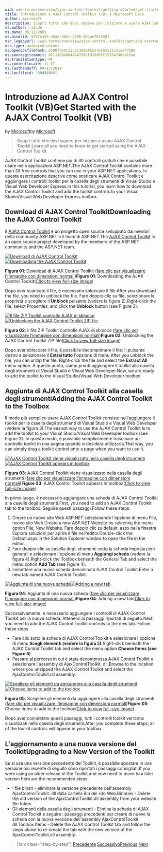 ```yaml
---
uid: web-forms/overview/ajax-control-toolkit/getting-started/get-started-with-the-ajax-control-toolkit-vb
title: Introduzione a AJAX Control Toolkit (VB) | Microsoft Docs
author: microsoft
description: Scopri tutto che devi sapere per iniziare a usare AJAX Control Toolkit.
ms.author: riande
ms.date: 05/12/2009
ms.assetid: 9f8fa166-49a2-402c-b236-20caef0c658f
msc.legacyurl: /web-forms/overview/ajax-control-toolkit/getting-started/get-started-with-the-ajax-control-toolkit-vb
msc.type: authoredcontent
ms.openlocfilehash: 0b00fd5dc12c21183ef61d7ebb23211a1aa4719e
ms.sourcegitcommit: 0f1119340e4464720cfd16d0ff15764746ea1fea
ms.translationtype: MT
ms.contentlocale: it-IT
ms.lasthandoff: 04/17/2019
ms.locfileid: "59418963"
---
```

# <a name="get-started-with-the-ajax-control-toolkit-vb"></a><span data-ttu-id="8c2d8-103">Introduzione ad AJAX Control Toolkit (VB)</span><span class="sxs-lookup"><span data-stu-id="8c2d8-103">Get Started with the AJAX Control Toolkit (VB)</span></span>

<span data-ttu-id="8c2d8-104">by [Microsoft](https://github.com/microsoft)</span><span class="sxs-lookup"><span data-stu-id="8c2d8-104">by [Microsoft](https://github.com/microsoft)</span></span>

> <span data-ttu-id="8c2d8-105">Scopri tutto che devi sapere per iniziare a usare AJAX Control Toolkit.</span><span class="sxs-lookup"><span data-stu-id="8c2d8-105">Learn all you need to know to get started using the AJAX Control Toolkit.</span></span>


<span data-ttu-id="8c2d8-106">AJAX Control Toolkit contiene più di 30 controlli gratuiti che è possibile usare nelle applicazioni ASP.NET.</span><span class="sxs-lookup"><span data-stu-id="8c2d8-106">The AJAX Control Toolkit contains more than 30 free controls that you can use in your ASP.NET applications.</span></span> <span data-ttu-id="8c2d8-107">In questa esercitazione descrive come scaricare AJAX Control Toolkit e aggiungere i controlli toolkit per la casella degli strumenti di Visual Studio e Visual Web Developer Express.</span><span class="sxs-lookup"><span data-stu-id="8c2d8-107">In this tutorial, you learn how to download the AJAX Control Toolkit and add the toolkit controls to your Visual Studio/Visual Web Developer Express toolbox.</span></span>

## <a name="downloading-the-ajax-control-toolkit"></a><span data-ttu-id="8c2d8-108">Download di AJAX Control Toolkit</span><span class="sxs-lookup"><span data-stu-id="8c2d8-108">Downloading the AJAX Control Toolkit</span></span>

<span data-ttu-id="8c2d8-109">Il [AJAX Control Toolkit](http://devexpress.com/act) è un progetto open source sviluppato dai membri della community ASP.NET e il team di ASP.NET.</span><span class="sxs-lookup"><span data-stu-id="8c2d8-109">The [AJAX Control Toolkit](http://devexpress.com/act) is an open source project developed by the members of the ASP.NET community and the ASP.NET team.</span></span>


<span data-ttu-id="8c2d8-110">[![Download di AJAX Control Toolkit](get-started-with-the-ajax-control-toolkit-vb/_static/image1.jpg)](get-started-with-the-ajax-control-toolkit-vb/_static/image1.png)</span><span class="sxs-lookup"><span data-stu-id="8c2d8-110">[![Downloading the AJAX Control Toolkit](get-started-with-the-ajax-control-toolkit-vb/_static/image1.jpg)](get-started-with-the-ajax-control-toolkit-vb/_static/image1.png)</span></span>

<span data-ttu-id="8c2d8-111">**Figura 01**: Download di AJAX Control Toolkit ([fare clic per visualizzare l'immagine con dimensioni normali](get-started-with-the-ajax-control-toolkit-vb/_static/image2.png))</span><span class="sxs-lookup"><span data-stu-id="8c2d8-111">**Figure 01**: Downloading the AJAX Control Toolkit([Click to view full-size image](get-started-with-the-ajax-control-toolkit-vb/_static/image2.png))</span></span>


<span data-ttu-id="8c2d8-112">Dopo aver scaricato il file, è necessario sbloccare il file.</span><span class="sxs-lookup"><span data-stu-id="8c2d8-112">After you download the file, you need to unblock the file.</span></span> <span data-ttu-id="8c2d8-113">Fare doppio clic su file, selezionare le proprietà e scegliere il **Unblock** pulsante (vedere la figura 2).</span><span class="sxs-lookup"><span data-stu-id="8c2d8-113">Right-click the file, select Properties, and click the **Unblock** button (see Figure 2).</span></span>


<span data-ttu-id="8c2d8-114">[![Il file ZIP Toolkit controllo AJAX di sblocco](get-started-with-the-ajax-control-toolkit-vb/_static/image2.jpg)](get-started-with-the-ajax-control-toolkit-vb/_static/image3.png)</span><span class="sxs-lookup"><span data-stu-id="8c2d8-114">[![Unblocking the AJAX Control Toolkit ZIP file](get-started-with-the-ajax-control-toolkit-vb/_static/image2.jpg)](get-started-with-the-ajax-control-toolkit-vb/_static/image3.png)</span></span>

<span data-ttu-id="8c2d8-115">**Figura 02**: Il file ZIP Toolkit controllo AJAX di sblocco ([fare clic per visualizzare l'immagine con dimensioni normali](get-started-with-the-ajax-control-toolkit-vb/_static/image4.png))</span><span class="sxs-lookup"><span data-stu-id="8c2d8-115">**Figure 02**: Unblocking the AJAX Control Toolkit ZIP file([Click to view full-size image](get-started-with-the-ajax-control-toolkit-vb/_static/image4.png))</span></span>


<span data-ttu-id="8c2d8-116">Dopo aver sbloccato il file, è possibile decomprimere il file: Il pulsante destro e selezionare il **Estrai tutto** l'opzione di menu.</span><span class="sxs-lookup"><span data-stu-id="8c2d8-116">After you unblock the file, you can unzip the file: Right-click the file and select the **Extract All** menu option.</span></span> <span data-ttu-id="8c2d8-117">A questo punto, siamo pronti aggiungere il toolkit alla casella degli strumenti di Visual Studio e Visual Web Developer.</span><span class="sxs-lookup"><span data-stu-id="8c2d8-117">Now, we are ready to add the toolkit to the Visual Studio/Visual Web Developer toolbox.</span></span>

## <a name="adding-the-ajax-control-toolkit-to-the-toolbox"></a><span data-ttu-id="8c2d8-118">Aggiunta di AJAX Control Toolkit alla casella degli strumenti</span><span class="sxs-lookup"><span data-stu-id="8c2d8-118">Adding the AJAX Control Toolkit to the Toolbox</span></span>

<span data-ttu-id="8c2d8-119">Il modo più semplice usare AJAX Control Toolkit consiste nell'aggiungere il toolkit per la casella degli strumenti di Visual Studio e Visual Web Developer (vedere la figura 3).</span><span class="sxs-lookup"><span data-stu-id="8c2d8-119">The easiest way to use the AJAX Control Toolkit is to add the toolkit to your Visual Studio/Visual Web Developer toolbox (see Figure 3).</span></span> <span data-ttu-id="8c2d8-120">In questo modo, è possibile semplicemente trascinare un controllo toolkit in una pagina quando si desidera utilizzarla.</span><span class="sxs-lookup"><span data-stu-id="8c2d8-120">That way, you can simply drag a toolkit control onto a page when you want to use it.</span></span>


<span data-ttu-id="8c2d8-121">[![AJAX Control Toolkit viene visualizzato nella casella degli strumenti](get-started-with-the-ajax-control-toolkit-vb/_static/image3.jpg)](get-started-with-the-ajax-control-toolkit-vb/_static/image5.png)</span><span class="sxs-lookup"><span data-stu-id="8c2d8-121">[![AJAX Control Toolkit appears in toolbox](get-started-with-the-ajax-control-toolkit-vb/_static/image3.jpg)](get-started-with-the-ajax-control-toolkit-vb/_static/image5.png)</span></span>

<span data-ttu-id="8c2d8-122">**Figura 03**: AJAX Control Toolkit viene visualizzato nella casella degli strumenti ([fare clic per visualizzare l'immagine con dimensioni normali](get-started-with-the-ajax-control-toolkit-vb/_static/image6.png))</span><span class="sxs-lookup"><span data-stu-id="8c2d8-122">**Figure 03**: AJAX Control Toolkit appears in toolbox([Click to view full-size image](get-started-with-the-ajax-control-toolkit-vb/_static/image6.png))</span></span>


<span data-ttu-id="8c2d8-123">In primo luogo, è necessario aggiungere una scheda di AJAX Control Toolkit alla casella degli strumenti.</span><span class="sxs-lookup"><span data-stu-id="8c2d8-123">First, you need to add an AJAX Control Toolkit tab to the toolbox.</span></span> <span data-ttu-id="8c2d8-124">Seguire questi passaggi.</span><span class="sxs-lookup"><span data-stu-id="8c2d8-124">Follow these steps.</span></span>

1. <span data-ttu-id="8c2d8-125">Creare un nuovo sito Web ASP.NET selezionando l'opzione di menu File, nuovo sito Web.</span><span class="sxs-lookup"><span data-stu-id="8c2d8-125">Create a new ASP.NET Website by selecting the menu option File, New Website.</span></span> <span data-ttu-id="8c2d8-126">Fare doppio clic su default. aspx nella finestra Esplora soluzioni per aprire il file nell'editor.</span><span class="sxs-lookup"><span data-stu-id="8c2d8-126">Double-click the Default.aspx in the Solution Explorer window to open the file in the editor.</span></span>
2. <span data-ttu-id="8c2d8-127">Fare doppio clic su casella degli strumenti sotto la scheda Impostazioni generali e selezionare l'opzione di menu **Aggiungi scheda** (vedere la figura 4).</span><span class="sxs-lookup"><span data-stu-id="8c2d8-127">Right-click the Toolbox beneath the General Tab and select the menu option **Add Tab** (see Figure 4).</span></span>
3. <span data-ttu-id="8c2d8-128">Immettere una nuova scheda denominata AJAX Control Toolkit.</span><span class="sxs-lookup"><span data-stu-id="8c2d8-128">Enter a new tab named AJAX Control Toolkit.</span></span>


<span data-ttu-id="8c2d8-129">[![Aggiunta di una nuova scheda](get-started-with-the-ajax-control-toolkit-vb/_static/image4.jpg)](get-started-with-the-ajax-control-toolkit-vb/_static/image7.png)</span><span class="sxs-lookup"><span data-stu-id="8c2d8-129">[![Adding a new tab](get-started-with-the-ajax-control-toolkit-vb/_static/image4.jpg)](get-started-with-the-ajax-control-toolkit-vb/_static/image7.png)</span></span>

<span data-ttu-id="8c2d8-130">**Figura 04**: Aggiunta di una nuova scheda ([fare clic per visualizzare l'immagine con dimensioni normali](get-started-with-the-ajax-control-toolkit-vb/_static/image8.png))</span><span class="sxs-lookup"><span data-stu-id="8c2d8-130">**Figure 04**: Adding a new tab([Click to view full-size image](get-started-with-the-ajax-control-toolkit-vb/_static/image8.png))</span></span>


<span data-ttu-id="8c2d8-131">Successivamente, è necessario aggiungere i controlli di AJAX Control Toolkit per la nuova scheda. Attenersi ai passaggi riportati di seguito.</span><span class="sxs-lookup"><span data-stu-id="8c2d8-131">Next, you need to add the AJAX Control Toolkit controls to the new tab. Follow these steps:</span></span>

- <span data-ttu-id="8c2d8-132">Fare clic sotto la scheda di AJAX Control Toolkit e selezionare l'opzione di menu **Scegli elementi (vedere la figura 5)**.</span><span class="sxs-lookup"><span data-stu-id="8c2d8-132">Right-click beneath the AJAX Control Toolkit tab and select the menu option **Choose Items (see Figure 5)**.</span></span>
- <span data-ttu-id="8c2d8-133">Passare al percorso in cui è stata decompressa AJAX Control Toolkit e selezionare l'assembly di AjaxControlToolkit. dll.</span><span class="sxs-lookup"><span data-stu-id="8c2d8-133">Browse to the location where you unzipped the AJAX Control Toolkit and select the AjaxControlToolkit.dll assembly.</span></span>


<span data-ttu-id="8c2d8-134">[![Scegliere gli elementi da aggiungere alla casella degli strumenti](get-started-with-the-ajax-control-toolkit-vb/_static/image5.jpg)](get-started-with-the-ajax-control-toolkit-vb/_static/image9.png)</span><span class="sxs-lookup"><span data-stu-id="8c2d8-134">[![Choose items to add to the toolbox](get-started-with-the-ajax-control-toolkit-vb/_static/image5.jpg)](get-started-with-the-ajax-control-toolkit-vb/_static/image9.png)</span></span>

<span data-ttu-id="8c2d8-135">**Figura 05**: Scegliere gli elementi da aggiungere alla casella degli strumenti ([fare clic per visualizzare l'immagine con dimensioni normali](get-started-with-the-ajax-control-toolkit-vb/_static/image10.png))</span><span class="sxs-lookup"><span data-stu-id="8c2d8-135">**Figure 05**: Choose items to add to the toolbox([Click to view full-size image](get-started-with-the-ajax-control-toolkit-vb/_static/image10.png))</span></span>


<span data-ttu-id="8c2d8-136">Dopo aver completato questi passaggi, tutti i controlli toolkit verranno visualizzati nella casella degli strumenti.</span><span class="sxs-lookup"><span data-stu-id="8c2d8-136">After you complete these steps, all of the toolkit controls will appear in your toolbox.</span></span>

## <a name="upgrading-to-a-new-version-of-the-toolkit"></a><span data-ttu-id="8c2d8-137">L'aggiornamento a una nuova versione del Toolkit</span><span class="sxs-lookup"><span data-stu-id="8c2d8-137">Upgrading to a New Version of the Toolkit</span></span>

<span data-ttu-id="8c2d8-138">Se si usa una versione precedente del Toolkit, è possibile spostare in una versione più recente di seguito sono riportati i passaggi consigliati:</span><span class="sxs-lookup"><span data-stu-id="8c2d8-138">If you were using an older release of the Toolkit and now need to move to a later version here are the recommended steps:</span></span>

- <span data-ttu-id="8c2d8-139">I file binari - eliminare la versione precedente dell'assembly AjaxControlToolkit. dll dalla cartella Bin del sito Web.</span><span class="sxs-lookup"><span data-stu-id="8c2d8-139">Binaries - Delete the old version of the AjaxControlToolkit.dll assembly from your website Bin folder.</span></span>
- <span data-ttu-id="8c2d8-140">Gli elementi della casella degli strumenti - Elimina la scheda di AJAX Control Toolkit e seguire i passaggi precedenti per creare di nuovo la scheda con la nuova versione dell'assembly AjaxControlToolkit. dll.</span><span class="sxs-lookup"><span data-stu-id="8c2d8-140">Toolbox Items - Delete the AJAX Control Toolkit tab and follow the steps above to re-create the tab with the new version of the AjaxControlToolkit.dll assembly.</span></span>

> [!div class="step-by-step"]
> <span data-ttu-id="8c2d8-141">[Precedente](creating-a-custom-ajax-control-toolkit-control-extender-cs.md)
> [Successivo](using-ajax-control-toolkit-controls-and-control-extenders-vb.md)</span><span class="sxs-lookup"><span data-stu-id="8c2d8-141">[Previous](creating-a-custom-ajax-control-toolkit-control-extender-cs.md)
[Next](using-ajax-control-toolkit-controls-and-control-extenders-vb.md)</span></span>
